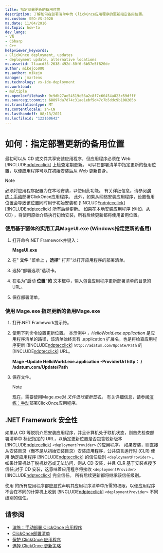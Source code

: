 ```yaml
---
title: 指定部署更新的备用位置
description: 了解如何在部署清单中为 ClickOnce应用程序的更新指定备用位置。
ms.custom: SEO-VS-2020
ms.date: 11/04/2016
ms.topic: how-to
dev_langs:
- VB
- CSharp
- C++
helpviewer_keywords:
- ClickOnce deployment, updates
- deployment update, alternative locations
ms.assetid: 7faacd35-2638-492d-80f6-6b57e5f820de
author: mikejo5000
ms.author: mikejo
manager: jmartens
ms.technology: vs-ide-deployment
ms.workload:
- multiple
ms.openlocfilehash: 9c9db27ae54519c56a2c8f7c60454a823c59dfff
ms.sourcegitcommit: 68897da7d74c31ae1ebf5d47c7b5ddc9b108265b
ms.translationtype: MT
ms.contentlocale: zh-CN
ms.lasthandoff: 08/13/2021
ms.locfileid: "122160642"
---
```

# <a name="how-to-specify-an-alternate-location-for-deployment-updates"></a>如何：指定部署更新的备用位置
最初可以从 CD 或文件共享安装应用程序，但应用程序必须在 Web [!INCLUDE[ndptecclick](../deployment/includes/ndptecclick_md.md)] 上检查定期更新。 可以在部署清单中指定更新的备用位置，以便应用程序可以在初始安装后从 Web 更新自身。

> [!NOTE]
> 必须将应用程序配置为在本地安装，以使用此功能。 有关详细信息，请参阅[演练：手动](../deployment/walkthrough-manually-deploying-a-clickonce-application.md)部署ClickOnce应用程序。 此外，如果从网络安装应用程序，设置备用位置会导致该位置同时用于初始安装和 [!INCLUDE[ndptecclick](../deployment/includes/ndptecclick_md.md)] [!INCLUDE[ndptecclick](../deployment/includes/ndptecclick_md.md)] 所有后续更新。 如果在本地安装应用程序 (例如，从 CD) ，将使用原始介质执行初始安装，所有后续更新都将使用备用位置。

### <a name="specify-an-alternate-location-for-updates-by-using-mageuiexe-windows-forms-based-utility"></a>使用基于窗体的实用工具MageUI.exe (Windows指定更新的备用) 

1. 打开命令.NET Framework并键入：

     **MageUI.exe**

2. 在" **文件** "菜单上 **，选择"** 打开"以打开应用程序的部署清单。

3. 选择“部署选项”选项卡。

4. 在名为"启动 **位置"的** 文本框中，输入包含应用程序更新部署清单的目录的 URL。

5. 保存部署清单。

### <a name="specify-an-alternate-location-for-updates-by-using-mageexe"></a>使用 Mage.exe 指定更新的备用Mage.exe

1. 打开.NET Framework提示符。

2. 使用下列命令设置更新位置。 本示例中 *，HelloWorld.exe.application* 是应用程序清单的路径，该清单始终具有 .application 扩展名，也是将检查应用程序更新 [!INCLUDE[ndptecclick](../deployment/includes/ndptecclick_md.md)] `http://adatum.com/Update/Path` 的 [!INCLUDE[ndptecclick](../deployment/includes/ndptecclick_md.md)] URL。

    **Mage -Update HelloWorld.exe.application -ProviderUrl http： \/ /adatum.com/Update/Path**

3. 保存文件。

   > [!NOTE]
   > 现在，需要使用Mage.exe对 *文件进行重新签名*。 有关详细信息，请参阅[演练：手动](../deployment/walkthrough-manually-deploying-a-clickonce-application.md)部署ClickOnce应用程序。

## <a name="net-framework-security"></a>.NET Framework 安全性
 如果从 CD 等脱机介质安装应用程序，并且计算机处于联机状态，则首先检查部署清单中 标记指定的 URL，以确定更新位置是否包含较新版本 [!INCLUDE[ndptecclick](../deployment/includes/ndptecclick_md.md)] `<deploymentProvider>` 的应用程序。 如果安装，则直接从安装目录（而不是从初始安装目录）安装应用程序，公共语言运行时 (CLR) 使用 确定应用程序 [!INCLUDE[ndptecclick](../deployment/includes/ndptecclick_md.md)] 的信任级别 `<deploymentProvider>` 。 如果计算机处于脱机状态或无法访问，则从 CD 安装，并且 CLR 基于安装点授予信任;对于 CD 安装，这意味着应用程序将接收 `<deploymentProvider>` [!INCLUDE[ndptecclick](../deployment/includes/ndptecclick_md.md)] 完全信任。 所有后续更新都将继承该信任级别。

 使用 的所有应用程序都应显式声明其应用程序清单中所需的权限，以便应用程序不会在不同的计算机上收到 [!INCLUDE[ndptecclick](../deployment/includes/ndptecclick_md.md)] `<deploymentProvider>` 不同级别的信任。

## <a name="see-also"></a>请参阅
- [演练：手动部署 ClickOnce 应用程序](../deployment/walkthrough-manually-deploying-a-clickonce-application.md)
- [ClickOnce部署清单](../deployment/clickonce-deployment-manifest.md)
- [保护 ClickOnce 应用程序](../deployment/securing-clickonce-applications.md)
- [选择 ClickOnce 更新策略](../deployment/choosing-a-clickonce-update-strategy.md)
